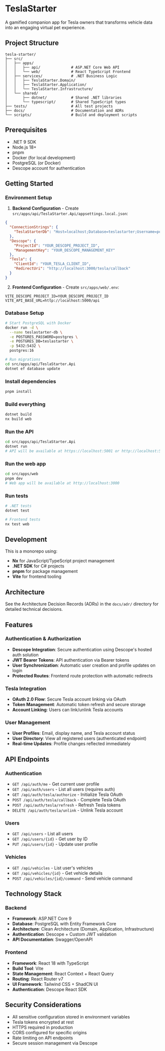 # TeslaStarter

A gamified companion app for Tesla owners that transforms vehicle data into an engaging virtual pet experience.

## Project Structure

```
tesla-starter/
├── src/
│   ├── apps/
│   │   ├── api/              # ASP.NET Core Web API
│   │   └── web/              # React TypeScript Frontend
│   ├── services/             # .NET Business Logic
│   │   ├── TeslaStarter.Domain/
│   │   ├── TeslaStarter.Application/
│   │   └── TeslaStarter.Infrastructure/
│   └── shared/
│       ├── dotnet/           # Shared .NET libraries
│       └── typescript/       # Shared TypeScript types
├── tests/                    # All test projects
├── docs/                     # Documentation and ADRs
└── scripts/                  # Build and deployment scripts
```

## Prerequisites

- .NET 9 SDK
- Node.js 18+
- pnpm
- Docker (for local development)
- PostgreSQL (or Docker)
- Descope account for authentication

## Getting Started

### Environment Setup

1. **Backend Configuration** - Create `src/apps/api/TeslaStarter.Api/appsettings.local.json`:
```json
{
  "ConnectionStrings": {
    "TeslaStarterDb": "Host=localhost;Database=teslastarter;Username=postgres;Password=postgres"
  },
  "Descope": {
    "ProjectId": "YOUR_DESCOPE_PROJECT_ID",
    "ManagementKey": "YOUR_DESCOPE_MANAGEMENT_KEY"
  },
  "Tesla": {
    "ClientId": "YOUR_TESLA_CLIENT_ID",
    "RedirectUri": "http://localhost:3000/tesla/callback"
  }
}
```

2. **Frontend Configuration** - Create `src/apps/web/.env`:
```env
VITE_DESCOPE_PROJECT_ID=YOUR_DESCOPE_PROJECT_ID
VITE_API_BASE_URL=http://localhost:5000/api
```

### Database Setup

```bash
# Start PostgreSQL with Docker
docker run -d \
  --name teslastarter-db \
  -e POSTGRES_PASSWORD=postgres \
  -e POSTGRES_DB=teslastarter \
  -p 5432:5432 \
  postgres:16

# Run migrations
cd src/apps/api/TeslaStarter.Api
dotnet ef database update
```

### Install dependencies
```bash
pnpm install
```

### Build everything
```bash
dotnet build
nx build web
```

### Run the API
```bash
cd src/apps/api/TeslaStarter.Api
dotnet run
# API will be available at https://localhost:5001 or http://localhost:5000
```

### Run the web app
```bash
cd src/apps/web
pnpm dev
# Web app will be available at http://localhost:3000
```

### Run tests
```bash
# .NET tests
dotnet test

# Frontend tests
nx test web
```

## Development

This is a monorepo using:
- **Nx** for JavaScript/TypeScript project management
- **.NET SDK** for C# projects
- **pnpm** for package management
- **Vite** for frontend tooling

## Architecture

See the Architecture Decision Records (ADRs) in the `docs/adr/` directory for detailed technical decisions.

## Features

### Authentication & Authorization
- **Descope Integration**: Secure authentication using Descope's hosted auth solution
- **JWT Bearer Tokens**: API authentication via Bearer tokens
- **User Synchronization**: Automatic user creation and profile updates on login
- **Protected Routes**: Frontend route protection with automatic redirects

### Tesla Integration
- **OAuth 2.0 Flow**: Secure Tesla account linking via OAuth
- **Token Management**: Automatic token refresh and secure storage
- **Account Linking**: Users can link/unlink Tesla accounts

### User Management
- **User Profiles**: Email, display name, and Tesla account status
- **User Directory**: View all registered users (authenticated endpoint)
- **Real-time Updates**: Profile changes reflected immediately

## API Endpoints

### Authentication
- `GET /api/auth/me` - Get current user profile
- `GET /api/auth/users` - List all users (requires auth)
- `GET /api/auth/tesla/authorize` - Initialize Tesla OAuth
- `POST /api/auth/tesla/callback` - Complete Tesla OAuth
- `POST /api/auth/tesla/refresh` - Refresh Tesla tokens
- `DELETE /api/auth/tesla/unlink` - Unlink Tesla account

### Users
- `GET /api/users` - List all users
- `GET /api/users/{id}` - Get user by ID
- `PUT /api/users/{id}` - Update user profile

### Vehicles
- `GET /api/vehicles` - List user's vehicles
- `GET /api/vehicles/{id}` - Get vehicle details
- `POST /api/vehicles/{id}/command` - Send vehicle command

## Technology Stack

### Backend
- **Framework**: ASP.NET Core 9
- **Database**: PostgreSQL with Entity Framework Core
- **Architecture**: Clean Architecture (Domain, Application, Infrastructure)
- **Authentication**: Descope + Custom JWT validation
- **API Documentation**: Swagger/OpenAPI

### Frontend
- **Framework**: React 18 with TypeScript
- **Build Tool**: Vite
- **State Management**: React Context + React Query
- **Routing**: React Router v7
- **UI Framework**: Tailwind CSS + ShadCN UI
- **Authentication**: Descope React SDK

## Security Considerations

- All sensitive configuration stored in environment variables
- Tesla tokens encrypted at rest
- HTTPS required in production
- CORS configured for specific origins
- Rate limiting on API endpoints
- Secure session management via Descope